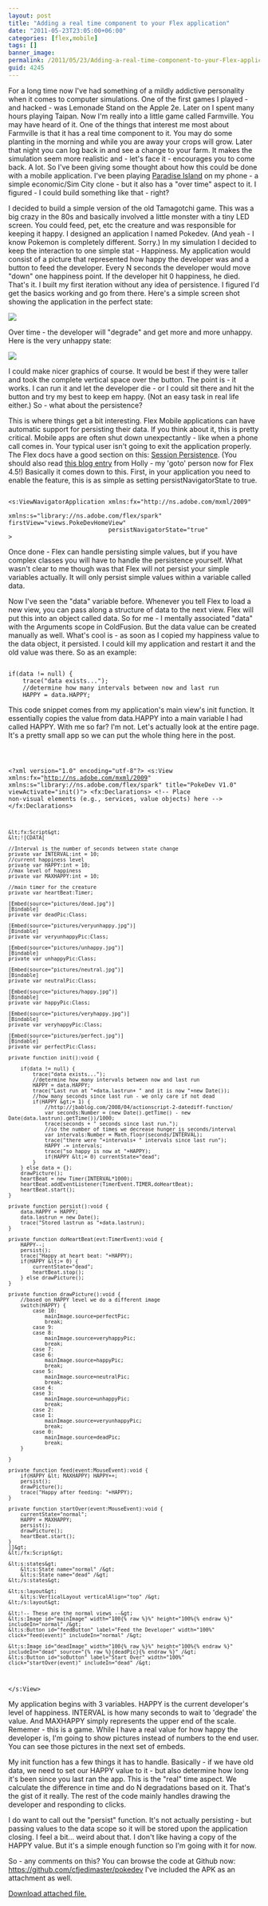 ```yaml
---
layout: post
title: "Adding a real time component to your Flex application"
date: "2011-05-23T23:05:00+06:00"
categories: [flex,mobile]
tags: []
banner_image: 
permalink: /2011/05/23/Adding-a-real-time-component-to-your-Flex-application
guid: 4245
---
```


For a long time now I've had something of a mildly addictive personality when it comes to computer simulations. One of the first games I played - and hacked - was Lemonade Stand on the Apple 2e. Later on I spent many hours playing Taipan. Now I'm really into a little game called Farmville. You may have heard of it. One of the things that interest me most about Farmville is that it has a real time component to it. You may do some planting in the morning and while you are away your crops will grow. Later that night you can log back in and see a change to your farm. It makes the simulation seem more realistic and - let's face it - encourages you to come back. A lot. So I've been giving some thought about how this could be done with a mobile application. I've been playing <a href="https://market.android.com/details?id=com.seventeenbullets.android.island&feature=search_result">Paradise Island</a> on my phone - a simple economic/Sim City clone - but it also has a "over time" aspect to it. I figured - I could build something like that - right?
<!--more-->
<p>

I decided to build a simple version of the old Tamagotchi game. This was a big crazy in the 80s and basically involved a little monster with a tiny LED screen. You could feed, pet, etc the creature and was responsible for keeping it happy. I designed an application I named Pokedev. (And yeah - I know Pokemon is completely different. Sorry.) In my simulation I decided to keep the interaction to one simple stat - Happiness. My application would consist of a picture that represented how happy the developer was and a button to feed the developer. Every N seconds the developer would move "down" one happiness point. If the developer hit 0 happiness, he died. That's it. I built my first iteration without any idea of persistence. I figured I'd get the basics working and go from there. Here's a simple screen shot showing the application in the perfect state:

<p>

<img src="https://static.raymondcamden.com/images/perfect.png" />

<p>

Over time - the developer will "degrade" and get more and more unhappy. Here is the very unhappy state:

<p>

<img src="https://static.raymondcamden.com/images/cfjedi/vu.png" />

<p>

I could make nicer graphics of course. It would be best if they were taller and took the complete vertical space over the button. The point is - it works. I can run it and let the developer die - or I could sit there and hit the button and try my best to keep em happy. (Not an easy task in real life either.) So - what about the persistence?

<p>

This is where things get a bit interesting. Flex Mobile applications can have automatic support for persisting their data. If you think about it, this is pretty critical. Mobile apps are often shut down unexpectantly - like when a phone call comes in.  Your typical user isn't going to exit the application properly. The Flex docs have a good section on this: <a href="http://help.adobe.com/en_US/flex/mobileapps/WSb0a29bf92525419c-54dd253312afbec3ecb-8000.html#WS8b1c39bd7e9fc364-26b394fa12ba6c7fdd7-7fff">Session Persistence</a>. (You should also read <a href="http://devgirl.org/2011/05/18/flex-4-5-mobile-data-handling/">this blog entry</a> from Holly - my 'goto' person now for Flex 4.5!) Basically it comes down to this. First, in your application you need to enable the feature, this is as simple as setting persistNavigatorState to true.

<p>

<code>
&lt;s:ViewNavigatorApplication xmlns:fx="http://ns.adobe.com/mxml/2009" 
							xmlns:s="library://ns.adobe.com/flex/spark" firstView="views.PokeDevHomeView" 
							persistNavigatorState="true"
&gt;
</code>

<p>

Once done - Flex can handle persisting simple values, but if you have complex classes you will have to handle the persistence yourself. What wasn't clear to me though was that Flex will not persist your simple variables actually. It will only persist simple values within a variable called data.

<p>

Now I've seen the "data" variable before. Whenever you tell Flex to load a new view, you can pass along a structure of data to the next view. Flex will put this into an object called data. So for me - I mentally associated "data" with the Arguments scope in ColdFusion. But the data value can be created manually as well. What's cool is - as soon as I copied my happiness value to the data object, it persisted. I could kill my application and restart it and the old value was there. So as an example:

<p>

<code>
if(data != null) {
	trace("data exists...");
	//determine how many intervals between now and last run
	HAPPY = data.HAPPY;
</code>

<p>

This code snippet comes from my application's main view's init function. It essentially copies the value from data.HAPPY into a main variable I had called HAPPY. With me so far? I'm not. Let's actually look at the entire page. It's a pretty small app so we can put the whole thing here in the post.

<p>

<code>

&lt;?xml version="1.0" encoding="utf-8"?&gt;
&lt;s:View xmlns:fx="http://ns.adobe.com/mxml/2009" 
		xmlns:s="library://ns.adobe.com/flex/spark" title="PokeDev V1.0" viewActivate="init()"&gt;
	&lt;fx:Declarations&gt;
		&lt;!-- Place non-visual elements (e.g., services, value objects) here --&gt;
	&lt;/fx:Declarations&gt;
	
	&lt;fx:Script&gt;
	&lt;![CDATA[
		
	//Interval is the number of seconds between state change	
	private var INTERVAL:int = 10;
	//current happiness level
	private var HAPPY:int = 10;
	//max level of happiness
	private var MAXHAPPY:int = 10;

	//main timer for the creature	
	private var heartBeat:Timer;
	
	[Embed(source="pictures/dead.jpg")]
	[Bindable]
	private var deadPic:Class;

	[Embed(source="pictures/veryunhappy.jpg")]
	[Bindable]
	private var veryunhappyPic:Class;

	[Embed(source="pictures/unhappy.jpg")]
	[Bindable]
	private var unhappyPic:Class;

	[Embed(source="pictures/neutral.jpg")]
	[Bindable]
	private var neutralPic:Class;

	[Embed(source="pictures/happy.jpg")]
	[Bindable]
	private var happyPic:Class;

	[Embed(source="pictures/veryhappy.jpg")]
	[Bindable]
	private var veryhappyPic:Class;

	[Embed(source="pictures/perfect.jpg")]
	[Bindable]
	private var perfectPic:Class;

	private function init():void {

		if(data != null) {
			trace("data exists...");
			//determine how many intervals between now and last run
			HAPPY = data.HAPPY;
			trace("Last run at "+data.lastrun+ " and it is now "+new Date());
			//how many seconds since last run - we only care if not dead
			if(HAPPY &gt;= 1) {
				//http://jbablog.com/2008/04/actionscript-2-datediff-function/
				var seconds:Number = (new Date().getTime() - new Date(data.lastrun).getTime())/1000;
				trace(seconds + " seconds since last run.");
				//so the number of times we decrease hunger is seconds/interval
				var intervals:Number = Math.floor(seconds/INTERVAL);
				trace("there were "+intervals+ " intervals since last run");
				HAPPY -= intervals;
				trace("so happy is now at "+HAPPY);
				if(HAPPY &lt;= 0) currentState="dead";
			}			
		} else data = {};
		drawPicture();
		heartBeat = new Timer(INTERVAL*1000);
		heartBeat.addEventListener(TimerEvent.TIMER,doHeartBeat);
		heartBeat.start();
	}

	private function persist():void {
		data.HAPPY = HAPPY;
		data.lastrun = new Date();
		trace("Stored lastrun as "+data.lastrun);
	}
		
	private function doHeartBeat(evt:TimerEvent):void {
		HAPPY--;
		persist();
		trace("Happy at heart beat: "+HAPPY);
		if(HAPPY &lt;= 0) {
			currentState="dead";
			heartBeat.stop();
		} else drawPicture();
	}

	private function drawPicture():void {
		//based on HAPPY level we do a different image
		switch(HAPPY) {
			case 10: 
				mainImage.source=perfectPic;
				break;
			case 9:
			case 8:
				mainImage.source=veryhappyPic;
				break;
			case 7:
			case 6:
				mainImage.source=happyPic;
				break;
			case 5:
				mainImage.source=neutralPic;
				break;
			case 4:
			case 3:
				mainImage.source=unhappyPic;
				break;
			case 2:
			case 1:
				mainImage.source=veryunhappyPic;
				break;
			case 0:
				mainImage.source=deadPic;
				break;
		}
		
	}

	private function feed(event:MouseEvent):void {
		if(HAPPY &lt; MAXHAPPY) HAPPY++;
		persist();
		drawPicture();
		trace("Happy after feeding: "+HAPPY);
	}
	
	private function startOver(event:MouseEvent):void {
		currentState="normal";
		HAPPY = MAXHAPPY;
		persist();
		drawPicture();
		heartBeat.start();
	}
	]]&gt;
	&lt;/fx:Script&gt;

	&lt;s:states&gt;
		&lt;s:State name="normal" /&gt;
		&lt;s:State name="dead" /&gt;
	&lt;/s:states&gt;
	
	&lt;s:layout&gt;
		&lt;s:VerticalLayout verticalAlign="top" /&gt;
	&lt;/s:layout&gt;

	&lt;!-- These are the normal views --&gt;
	&lt;s:Image id="mainImage" width="100{% raw %}%" height="100%{% endraw %}" includeIn="normal" /&gt;
	&lt;s:Button id="feedButton" label="Feed the Developer" width="100%" click="feed(event)" includeIn="normal" /&gt;	

	&lt;s:Image id="deadImage" width="100{% raw %}%" height="100%{% endraw %}" includeIn="dead" source="{% raw %}{deadPic}{% endraw %}" /&gt;
	&lt;s:Button id="soButton" label="Start Over" width="100%" click="startOver(event)" includeIn="dead" /&gt;	

&lt;/s:View&gt;
</code>

<p>

My application begins with 3 variables. HAPPY is the current developer's level of happiness. INTERVAL is how many seconds to wait to 'degrade' the value. And MAXHAPPY simply represents the upper end of the scale. Rememer - this is a game. While I have a real value for how happy the developer is, I'm going to show pictures instead of numbers to the end user. You can see those pictures in the next set of embeds.

<p>

My init function has a few things it has to handle. Basically - if we have old data, we need to set our HAPPY value to it - but also determine how long it's been since you last ran the app. This is the "real" time aspect. We calculate the difference in time and do N degradations based on it. That's the gist of it really. The rest of the code mainly handles drawing the developer and responding to clicks. 

<p>

I do want to call out the "persist" function. It's not actually persisting - but passing values to the data scope so it will be stored upon the application closing. I feel a bit... weird about that. I don't like having a copy of the HAPPY value. But it's a simple enough function so I'm going with it for now. 

<p>

So - any comments on this? You can browse the code at Github now: <a href="https://github.com/cfjedimaster/pokedev">https://github.com/cfjedimaster/pokedev</a> I've included the APK as an attachment as well.<p><a href='enclosures/C{% raw %}%3A%{% endraw %}5Chosts{% raw %}%5C2009%{% endraw %}2Ecoldfusionjedi{% raw %}%2Ecom%{% endraw %}5Cenclosures{% raw %}%2FPokeDev%{% endraw %}2Eapk'>Download attached file.</a></p>